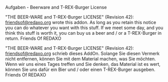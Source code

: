 Aufgaben - Beerware and T-REX-Burger License

"THE BEER-WARE and T-REX-Burger LICENSE" (Revision 42): friendsof@redaxo.org wrote this addon. As long as you retain this notice you can do whatever you want with this stuff. If we meet some day, and you think this stuff is worth it, you can buy us a beer and / or a T-REX-Burger in return. Friends Of REDAXO

"THE BEER-WARE and T-REX-Burger LICENSE" (Revision 42): friendsof@redaxo.org schrieb dieses AddOn. Solange Sie diesen Vermerk nicht entfernen, können Sie mit dem Material machen, was Sie möchten. Wenn wir uns eines Tages treffen und Sie denken, das Material ist es wert, können Sie uns dafür ein Bier und / oder einen T-REX-Burger ausgeben. Friends Of REDAXO
